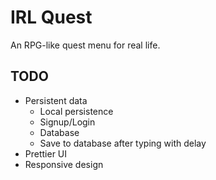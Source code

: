 # IRL Quest

An RPG-like quest menu for real life.

## TODO
+ Persistent data
  + Local persistence
  + Signup/Login
  + Database
  + Save to database after typing with delay
+ Prettier UI
+ Responsive design